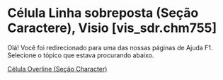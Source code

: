
# Célula Linha sobreposta (Seção Caractere), Visio [vis_sdr.chm755]

Olá! Você foi redirecionado para uma das nossas páginas de Ajuda F1. Selecione o tópico que estava procurando abaixo.

[Célula Overline (Seção Character)](http://msdn.microsoft.com/library/102cce17-43ee-e313-3412-a72d6ee18fe6%28Office.15%29.aspx)
